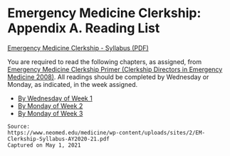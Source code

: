 # Emergency Medicine Clerkship: Appendix A. Reading List

[Emergency Medicine Clerkship - Syllabus (PDF)](/usmle/em/EM-Clerkship-Syllabus-AY2020-21.pdf)

You are required to read the following chapters, as assigned, from [Emergency Medicine Clerkship Primer (Clerkship Directors in Emergency Medicine 2008)](https://www.saem.org/docs/default-source/saem-documents/students/em-clerkship-primer_0_0.pdf). All readings should be completed by Wednesday or Monday, as indicated, in the week assigned.

* [By Wednesday of Week 1](/usmle/em/week1.html)
* [By Monday of Week 2](/usmle/em/week2.html)
* [By Monday of Week 3](/usmle/em/week3.html)

```
Source:
https://www.neomed.edu/medicine/wp-content/uploads/sites/2/EM-Clerkship-Syllabus-AY2020-21.pdf
Captured on May 1, 2021
```
